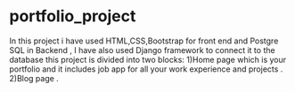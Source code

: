 # portfolio_project
In this project i have used HTML,CSS,Bootstrap for front end and Postgre SQL in Backend , I have also used Django framework to connect it to the database 
this project is divided into two blocks:
1)Home page which is your portfolio and it includes job app for all your work experience and projects .
2)Blog page .
